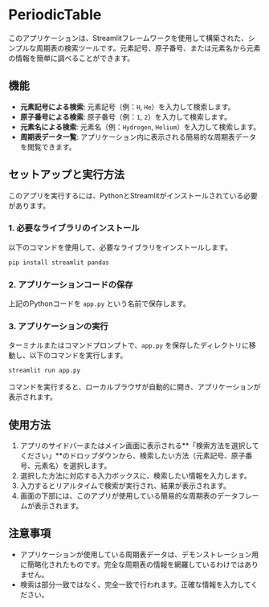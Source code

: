 
# PeriodicTable

このアプリケーションは、Streamlitフレームワークを使用して構築された、シンプルな周期表の検索ツールです。元素記号、原子番号、または元素名から元素の情報を簡単に調べることができます。

## 機能

- **元素記号による検索**: 元素記号（例：`H`, `He`）を入力して検索します。
- **原子番号による検索**: 原子番号（例：`1`, `2`）を入力して検索します。
- **元素名による検索**: 元素名（例：`Hydrogen`, `Helium`）を入力して検索します。
- **周期表データ一覧**: アプリケーション内に表示される簡易的な周期表データを閲覧できます。

## セットアップと実行方法

このアプリを実行するには、PythonとStreamlitがインストールされている必要があります。

### 1. 必要なライブラリのインストール

以下のコマンドを使用して、必要なライブラリをインストールします。

```bash
pip install streamlit pandas
````

### 2\. アプリケーションコードの保存

上記のPythonコードを `app.py` という名前で保存します。

### 3\. アプリケーションの実行

ターミナルまたはコマンドプロンプトで、`app.py` を保存したディレクトリに移動し、以下のコマンドを実行します。

```bash
streamlit run app.py
```

コマンドを実行すると、ローカルブラウザが自動的に開き、アプリケーションが表示されます。

## 使用方法

1.  アプリのサイドバーまたはメイン画面に表示される\*\*「検索方法を選択してください」\*\*のドロップダウンから、検索したい方法（元素記号、原子番号、元素名）を選択します。
2.  選択した方法に対応する入力ボックスに、検索したい情報を入力します。
3.  入力するとリアルタイムで検索が実行され、結果が表示されます。
4.  画面の下部には、このアプリが使用している簡易的な周期表のデータフレームが表示されます。

## 注意事項

  - アプリケーションが使用している周期表データは、デモンストレーション用に簡略化されたものです。完全な周期表の情報を網羅しているわけではありません。
  - 検索は部分一致ではなく、完全一致で行われます。正確な情報を入力してください。

